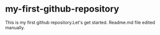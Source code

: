 # my-first-github-repository
This is my first github repository.Let's get started.
Readme.md file edited manually.
